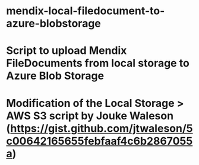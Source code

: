 # mendix-local-filedocument-to-azure-blobstorage
#
# Script to upload Mendix FileDocuments from local storage to Azure Blob Storage
# Modification of the Local Storage > AWS S3 script by Jouke Waleson (https://gist.github.com/jtwaleson/5c00642165655febfaaf4c6b2867055a)
